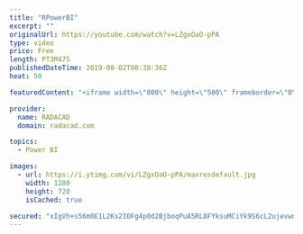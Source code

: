 ```yaml
---
title: "RPowerBI"
excerpt: ""
originalUrl: https://youtube.com/watch?v=LZgxOaO-pPA
type: video
price: Free
length: PT3M47S
publishedDateTime: 2019-08-02T00:38:36Z
heat: 50

featuredContent: "<iframe width=\"800\" height=\"500\" frameborder=\"0\" src=\"https://www.youtube.com/embed/LZgxOaO-pPA\" allow=\"accelerometer; autoplay; encrypted-media; gyroscope; picture-in-picture\" allowfullscreen></iframe>"

provider:
  name: RADACAD
  domain: radacad.com

topics:
  - Power BI

images:
  - url: https://i.ytimg.com/vi/LZgxOaO-pPA/maxresdefault.jpg
    width: 1280
    height: 720
    isCached: true

secured: "xIgVh+s56m0E1L2Ks2IOFg4p0d2BjboqPuA5RL8FYksuMCiYk9S6cL2ujevwnFge+L925Y1JMRVGHIUijBuxwiKFxCkCF9+TA31IDAOZNJPrg9KouUCpOETAmkbv4aXMpBZ30ReCZnB1XofrrIpBhX3JtVIrKyQVPC0Br2evbVPoX+ncBYYK52LREvhag9Z/ENJZhntN/prfOicfT17UqeV5dz3b2fDiSqgrrfFktmy/UjaSWI/JuB6HJFoQF5Reko09Z/1QxBJ/dLBNRcmkgCBh+8aNheZxZaGaGZf2Kt9WrbWM7gDqA44wRe5MmPOUzWveIwnvjrDYm8V2NYIN6PMhpqqMEt1djbQw6bP2JOEAa4jTkzsRJoqnfWH1XOaqwiuM0PMZo1Y6WJbaS50Bms1CF+mBsYZt82Huz6CP9h8=;FgeCiPm+CUR1GAFLyfeC6Q=="
---
```


